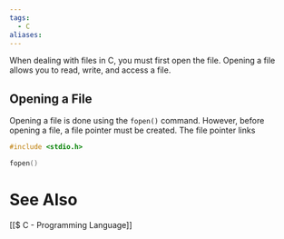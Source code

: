 ```yaml
---
tags:
  - C
aliases:
---
```

When dealing with files in C, you must first open the file. Opening a file allows you to read, write, and access a file.

## Opening a File
Opening a file is done using the `fopen()` command. However, before opening a file, a file pointer must be created. The file pointer links

```c showlinenumbers
#include <stdio.h>

fopen()
```

# See Also
[[$ C - Programming Language]]